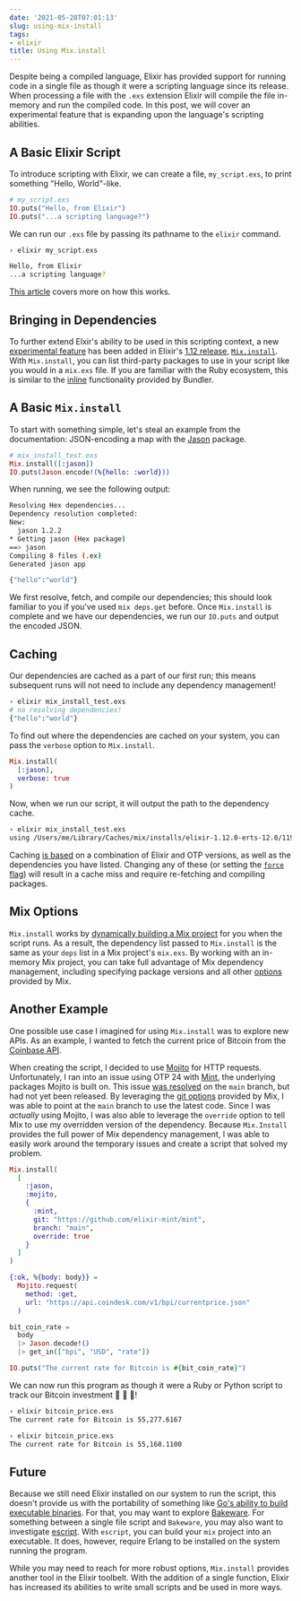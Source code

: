 ```yaml
---
date: '2021-05-28T07:01:13'
slug: using-mix-install
tags:
- elixir
title: Using Mix.install
---
```


Despite being a compiled language, Elixir has provided support for running code in a single file as though it were a scripting language since its release. When processing a file with the `.exs` extension Elixir will compile the file in-memory and run the compiled code. In this post, we will cover an experimental feature that is expanding upon the language's scripting abilities.

## A Basic Elixir Script

To introduce scripting with Elixir, we can create a file, `my_script.exs`, to print something "Hello, World"-like.

```elixir
# my_script.exs
IO.puts("Hello, from Elixir")
IO.puts("...a scripting language?")
```

We can run our `.exs` file by passing its pathname to the `elixir` command.

```bash
› elixir my_script.exs

Hello, from Elixir
...a scripting language?
```

[This article](https://thinkingelixir.com/2019-04-running-an-elixir-file-as-a-script/) covers more on how this works.

## Bringing in Dependencies

To further extend Elxir's ability to be used in this scripting context, a new [experimental feature](https://github.com/elixir-lang/elixir/pull/10674) has been added in Elixir's [1.12 release](https://github.com/elixir-lang/elixir/releases/tag/v1.12.0), [`Mix.install`](https://hexdocs.pm/mix/1.12.0/Mix.html#install/2). With `Mix.install`, you can list third-party packages to use in your script like you would in a `mix.exs` file. If you are familiar with the Ruby ecosystem, this is similar to the [inline](https://bundler.io/guides/bundler_in_a_single_file_ruby_script.html) functionality provided by Bundler.

## A Basic `Mix.install`

To start with something simple, let's steal an example from the documentation: JSON-encoding a map with the [Jason](https://github.com/michalmuskala/jason) package.

```elixir
# mix_install_test.exs
Mix.install([:jason])
IO.puts(Jason.encode!(%{hello: :world}))
```

When running, we see the following output:

```bash
Resolving Hex dependencies...
Dependency resolution completed:
New:
  jason 1.2.2
* Getting jason (Hex package)
==> jason
Compiling 8 files (.ex)
Generated jason app

{"hello":"world"}
```

We first resolve, fetch, and compile our dependencies; this should look familiar to you if you've used `mix deps.get` before. Once `Mix.install` is complete and we have our dependencies, we run our `IO.puts` and output the encoded JSON.

## Caching

Our dependencies are cached as a part of our first run; this means subsequent runs will not need to include any dependency management!

```bash
› elixir mix_install_test.exs
# no resolving dependencies!
{"hello":"world"}
```

To find out where the dependencies are cached on your system, you can pass the `verbose` option to `Mix.install`.

```elixir
Mix.install(
  [:jason],
  verbose: true
)
```

Now, when we run our script, it will output the path to the dependency cache.

```bash
› elixir mix_install_test.exs
using /Users/me/Library/Caches/mix/installs/elixir-1.12.0-erts-12.0/11989020f314102159a0c9ca882052fc
```

Caching [is based](https://github.com/elixir-lang/elixir/blob/3c7e3bd67d3c78c746a7db359da505e688a6f504/lib/mix/lib/mix.ex#L555-L557) on a combination of Elixir and OTP versions, as well as the dependencies you have listed. Changing any of these (or setting the [`force` flag](https://hexdocs.pm/mix/1.12.0/Mix.html#install/2-options)) will result in a cache miss and require re-fetching and compiling packages.

## Mix Options

`Mix.install` works by [dynamically building a Mix project](https://github.com/elixir-lang/elixir/blob/3c7e3bd67d3c78c746a7db359da505e688a6f504/lib/mix/lib/mix.ex#L567-L582) for you when the script runs. As a result, the dependency list passed to `Mix.install` is the same as your `deps` list in a Mix project's `mix.exs`. By working with an in-memory Mix project, you can take full advantage of Mix dependency management, including specifying package versions and all other [options](https://hexdocs.pm/mix/Mix.Tasks.Deps.html#module-options) provided by Mix.

## Another Example

One possible use case I imagined for using `Mix.install` was to explore new APIs. As an example, I wanted to fetch the current price of Bitcoin from the [Coinbase API](https://developers.coinbase.com/).

When creating the script, I decided to use [Mojito](https://github.com/appcues/mojito) for HTTP requests. Unfortunately, I ran into an issue using OTP 24 with [Mint](https://github.com/elixir-mint/mint), the underlying packages Mojito is built on. This issue [was resolved](https://github.com/elixir-mint/mint/pull/293) on the `main` branch, but had not yet been released. By leveraging the [git options](https://hexdocs.pm/mix/Mix.Tasks.Deps.html#module-git-options-git) provided by Mix, I was able to point at the `main` branch to use the latest code. Since I was _actually_ using Mojito, I was also able to leverage the `override` option to tell Mix to use my overridden version of the dependency. Because `Mix.Install` provides the full power of Mix dependency management, I was able to easily work around the temporary issues and create a script that solved my problem.

```elixir
Mix.install(
  [
    :jason,
    :mojito,
    {
      :mint,
      git: "https://github.com/elixir-mint/mint",
      branch: "main",
      override: true
    }
  ]
)

{:ok, %{body: body}} =
  Mojito.request(
    method: :get,
    url: "https://api.coindesk.com/v1/bpi/currentprice.json"
  )

bit_coin_rate =
  body
  |> Jason.decode!()
  |> get_in(["bpi", "USD", "rate"])

IO.puts("The current rate for Bitcoin is #{bit_coin_rate}")
```

We can now run this program as though it were a Ruby or Python script to track our Bitcoin investment 💎 🙌 🚀!

```bash
› elixir bitcoin_price.exs
The current rate for Bitcoin is 55,277.6167

› elixir bitcoin_price.exs
The current rate for Bitcoin is 55,168.1100
```

## Future

Because we still need Elixir installed on our system to run the script, this doesn't provide us with the portability of something like [Go's ability to build executable binaries](https://www.digitalocean.com/community/tutorials/how-to-build-and-install-go-programs). For that, you may want to explore [Bakeware](https://github.com/bake-bake-bake/bakeware). For something between a single file script and `Bakeware`, you may also want to investigate [escript](https://hexdocs.pm/mix/master/Mix.Tasks.Escript.Build.html). With `escript`, you can build your `mix` project into an executable. It does, however, require Erlang to be installed on the system running the program.

While you may need to reach for more robust options, `Mix.install` provides another tool in the Elixir toolbelt. With the addition of a single function, Elixir has increased its abilities to write small scripts and be used in more ways.
